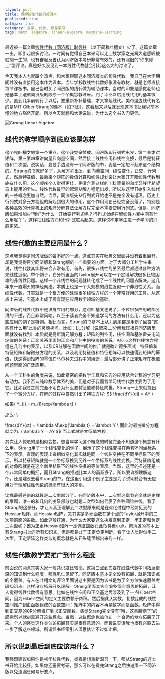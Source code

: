 ```yaml
---
layout: post
title: 理解线性代数的好课本
published: true
mathjax: true
category: 数学, 代数, 机器学习
tags: math, algebra, linear-algebra, machine-learning
---
```


最近被一篇文章[线性代数（同济版）耻辱柱](https://zhuanlan.zhihu.com/p/199665495) （以下简称吐槽文）火了。这篇文章一出，即引起很多讨论。一时间有觉得自己本来可以走上数学家之光辉大道感叹被耽搁一生的，也有奋起反击认为同济版本考研非常有效的，还有照旧的“你来你上”型评论。真是好久没见到一本线性代数就会引起这么大的讨论了。

今天我本人也就蹭个热点，和大家聊聊这本同济版本的线性代数。我自己在大学期间并没有直接用这本作为课本。当年学校教线性代数好像没有教材，就是老师直接每节课板书。自己当时买了同济版的线代做为辅助课本。当时的印象是感觉老师也是基本上遵循同济版的顺序一个个概念教过来。到了毕业以后用线代用的基本很少。直到几年前转行了以后，要重新补补基础，才又拿起线代。美帝这边线代有名的是MIT Gilber Strang的课本（如下图）。这看起来以后就发现这本书让我以前不懂的地方豁然开朗。所以今天就想和大家说说，为什么这个书入门更佳。

![Strang Linear Algebra](https://i.gr-assets.com/images/S/compressed.photo.goodreads.com/books/1348384442l/179699.jpg)

## 线代的教学顺序到底应该是怎样

这个是吐槽文的第一个重点。这个我完全赞成。同济版从行列式出发，第二章才讲矩阵，第三第四章讲向量和向量空间，然后接上线性空间和线性变换，最后是特征值和二次型。说实话，要是手边没有一个同济版的书，我是一定想不起来这个结构的。Strang的书就好多了，从解方程出发，到向量空间，线性变化，正交，行列式，然后特征值，最后来个矩阵的数值计算和线性规划来让大家开开眼线性代数到底有什么用。这个顺序个人觉得更佳，更适合我这样的工科背景的和学习线代希望马上能用的学生。线性代数最早的起源从解方程组出发，所以从这里开始引入线代的一些概念更加自然。当然，同济版先从行列式开始也不是完全没有道理。历史上行列式对多元方程组的解起到很大的作用，这个作用现在已经完全没落了，特别是各种高效的计算机上的矩阵分解算法让解方程完全不需要使用行列式。但是，同济版如果增加些“我们为什么一开始要行列式呢？行列式曾经在解线性方程中间有什么用呢？”，这样把线性方程和行列式联系起来。这样说不定学生进一步学习的兴趣更浓。

## 线性代数的主要应用是什么？

这点我觉得是同济版做的最不好的一点。这点其实在吐槽文里面并没有着重展开，却是我觉得区分同济版和Strang版的一个重要的方面。对于大部分工科学生来说，线性代数其实将来会非常有用。首先，很多非线性的关系最后都通过各种方法来线性近似。举个例子，在分析里面的Taylor展开可以在一个定域解决很多比较困难的非线性问题。这样一个非线性的问题就转化成了一个线性的问题去解决。这几年来一直爆火的神经网络，本质上也是一个大规模的线性近似一个非线性关系。而线性代数，其实就是一个很方便的处理很多线性方程的一个非常好用的工具。从这点上来说，它基本上成了所有现在应用数学领域的基础。

同济版的线性代数不是没有应用的部分，这点吐槽文也说了。不过很多应用的部分讲的不透，而且非常简略。以至于读者完全不知道学习的方法有什么用，还以为这些应用的例子是特例。相比而言，Strang的书基本上从头到尾都是用例子回答“这些有什么用”此类的灵魂拷问。比如：LU分解（说起来LU分解我压根在同济版里面就没有找到）本质就是高斯消元解方程；矩阵的列空间，核空间和基尔霍夫电流定律的关系；正交关系里面的正交和几何中的投影的关系。AX=b这样的线性方程组在几何中的表示，以及QR分解在函数空间的推广就是勒让德多项式；特征值和特征矩阵和解微分方程的关系，以及利用特征值和特征矩阵可以快速得到矩阵的幂值，快速得到矩阵的幂值在马尔科夫过程中的用途；最后部分讲了正定矩阵在极值问题里面的广泛应用。

从一个工科生的角度来说，如此紧密的把数学工具和它的的应用结合让我的学习更有动力。我不否认纯粹数学体系的美，但是对于我而言学习线性代数主要为了用它。比如我在之前完全不明白为什么要特征值和特征向量。Strang一上来就提出了一个微分方程，在解的过程中自然引出了特征方程:
$$
\frac{dY}{dt} = AY \\

如果\ Y_{i} = m_{i}\exp{\lambda t} \\

那么: \\

\frac{dY}{dt} = \lambda M\exp{\lambda t} = \lambda Y \\
而此时最初微分方程就变为: \\
\lambda Y = AY
$$
而上式就是本征值方程。

其次让人惊艳的是相似变换。想当年学习这个概念的时候完全不知道这个概念有什么用。Strang用了一个线性变化的例子，展示了这个线性变换在两套不同坐标系下的表示。直观的表现出来相似变化其实就是同一个线性变换在不同坐标系下的表示。所以特征矩阵就是一个坐标系换到另外一个坐标系的线性变换。而特征值组成的对角阵就是在这个新坐标系下的线性变换的等价表示。当然，这里的描述还是一个非常简单的概括，而且Strang的描述比本人的高超多了。所以要详细理解这个，还是建议去看Strang的书。在这里引用这个例子主要是为了说明结合有无应用对于理解线性代数的概念有很大的差别。

让我最感差别的就算是二次型部分了。在同济版本中，二次型这章节完全就是定理的堆砌，唯一的和几何的关系部分也就是二次型如何代表了各种圆锥曲线。看了Strang的这部分，才让人真正理解到二次型原来就是在优化过程中经常见到的Hessian矩阵。而Hessian矩阵，又其实是多元函数在某个点的Taylor展开中的二次项前面的系数。如此这般打通，为什么大家要这么执着直到正定，半正定和负定二次型呢？因为正定Hessian矩阵一定保证函数在此取得极小点。同济版的基本上有Strang书上的所有知识点，但是都是止于正定负定判断。看了让人觉得似乎二次型，正定矩阵这样类似的概念就是从石头缝里蹦出来的一样。

## 线性代数教学要推广到什么程度

前面说的两点其实大家一般共识度比较高。这第三点到底要在线性代数中间拓展更深的知识到什么程度，那就见仁见智了。同济版本基本完全没有拓展，就是知识点的全覆盖。有人在吐槽文的评论里面说这主要是因为该书是为了全方位快速覆盖考研知识点。这样没有拓展可以理解。Strang里面其实有很多很有意思的拓展，让人觉得线性代数很有意思。比如在线性空间和正交基之后涉及到了一点Hilbert空间，因为Hilbert空间的定义主要依赖于内积。然后据此从实数，复数组成的线性空间推广到由函数组成的函数空间：矩阵中的内容不再是数字而是函数。矩阵中得到正交基的QR分解推广到求正交函数。感觉Strang完全没有“哦，这些超纲了”的感觉所以就刻意避开这些概念。当然，这些概念也被他在一个合适的地方拓展了开来。个人的感觉这样类似的拓展其实是很有意思的，而且说实话我也很有兴趣去进一步了解这些领域。所谓好书经常引人深思估计不过如此把。

## 所以说到最后到底应该用什么？

我强烈建议如果你是初学线性代数，或者是想重新温习一下，都从Strang的这本书开始比较好。如果你还需要考研，那么可以在看完Strang之后快速看一下同济版以免遗漏任何考研要点。
